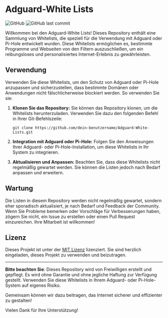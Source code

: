 # Adguard-White Lists

![GitHub](https://img.shields.io/github/license/ThoKo0406/Adguard-WhiteLists)
![GitHub last commit](https://img.shields.io/github/last-commit/ThoKo0406/Adguard-WhiteLists)

Willkommen bei den Adguard-White Lists! Dieses Repository enthält eine Sammlung von Whitelists, die speziell für die Verwendung mit Adguard oder Pi-Hole entwickelt wurden. Diese Whitelists ermöglichen es, bestimmte Programme und Webseiten von den Filtern auszuschließen, um ein reibungsloses und personalisiertes Internet-Erlebnis zu gewährleisten.

## Verwendung

Verwenden Sie diese Whitelists, um den Schutz von Adguard oder Pi-Hole anzupassen und sicherzustellen, dass bestimmte Domänen oder Anwendungen nicht fälschlicherweise blockiert werden. So verwenden Sie sie:

1. **Klonen Sie das Repository:** Sie können das Repository klonen, um die Whitelists herunterzuladen. Verwenden Sie dazu den folgenden Befehl in Ihrer Git-Befehlszeile:

    ```shell
    git clone https://github.com/dein-benutzername/Adguard-White-Lists.git
    ```

2. **Integration mit Adguard oder Pi-Hole:** Folgen Sie den Anweisungen Ihrer Adguard- oder Pi-Hole-Installation, um diese Whitelists in Ihr System zu integrieren.

3. **Aktualisieren und Anpassen:** Beachten Sie, dass diese Whitelists nicht regelmäßig gewartet werden. Sie können die Listen jedoch nach Bedarf anpassen und erweitern.

## Wartung

Die Listen in diesem Repository werden nicht regelmäßig gewartet, sondern eher sporadisch aktualisiert, je nach Bedarf und Feedback der Community. Wenn Sie Probleme bemerken oder Vorschläge für Verbesserungen haben, zögern Sie nicht, ein Issue zu erstellen oder einen Pull Request einzureichen. Ihre Mitarbeit ist willkommen!

## Lizenz

Dieses Projekt ist unter der [MIT Lizenz](LICENSE) lizenziert. Sie sind herzlich eingeladen, dieses Projekt zu verwenden und beizutragen.

---

**Bitte beachten Sie**: Dieses Repository wird von Freiwilligen erstellt und gepflegt. Es wird ohne Garantie und ohne jegliche Haftung zur Verfügung gestellt. Verwenden Sie diese Whitelists in Ihrem Adguard- oder Pi-Hole-System auf eigenes Risiko.

Gemeinsam können wir dazu beitragen, das Internet sicherer und effizienter zu gestalten!

Vielen Dank für Ihre Unterstützung!
